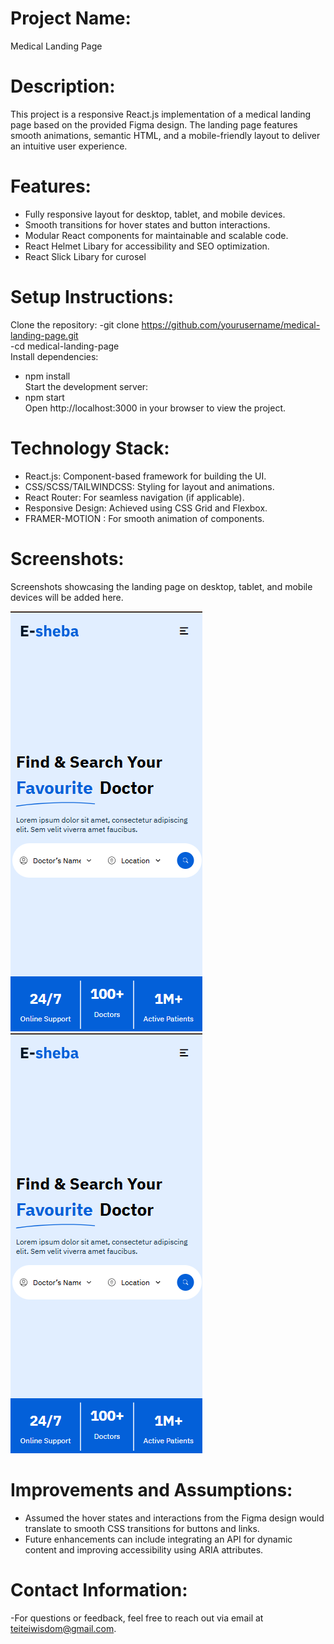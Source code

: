 
<h1 className="font-ibm font-semibold text-lg">Project Name:</h1> Medical Landing Page


<h1 className="font-ibm font-semibold text-lg">Description:</h1>

This project is a responsive React.js implementation of a medical landing page based on the provided Figma design.
 The landing page features smooth animations, semantic HTML, and a mobile-friendly layout to deliver an intuitive user experience.


<h1 className="font-ibm font-semibold text-lg">Features:</h1>

- Fully responsive layout for desktop, tablet, and mobile devices.
- Smooth transitions for  hover states and button interactions.
- Modular React components for maintainable and scalable code.
- React Helmet Libary for accessibility and SEO optimization.
- React Slick Libary for curosel



<h1 className="font-ibm font-semibold text-lg">Setup Instructions:</h1>

Clone the repository:
-git clone https://github.com/yourusername/medical-landing-page.git  
-cd medical-landing-page  
Install dependencies:
- npm install  
Start the development server:
- npm start  
Open http://localhost:3000 in your browser to view the project.



<h1 className="font-ibm font-semibold text-lg">Technology Stack:</h1>

- React.js: Component-based framework for building the UI.
- CSS/SCSS/TAILWINDCSS: Styling for layout and animations.
- React Router: For seamless navigation (if applicable).
- Responsive Design: Achieved using CSS Grid and Flexbox.
- FRAMER-MOTION : For smooth animation of components.



<h1 className="font-ibm font-semibold text-lg">Screenshots:</h1>

Screenshots showcasing the landing page on desktop, tablet, and mobile devices will be added here.

![Description of the image](public\image\E-sheba-mobile-view.png)
![Description of the image](public\image\E-sheba-mobile-view.png)



<h1 className="font-ibm font-semibold text-lg">Improvements and Assumptions:</h1>
  
- Assumed the hover states and interactions from the Figma design would translate to smooth CSS transitions for buttons and links.
- Future enhancements can include integrating an API for dynamic content and improving accessibility using ARIA attributes.



<h1 className="font-ibm font-semibold text-lg">Contact Information:</h1>

-For questions or feedback, feel free to reach out via email at  teiteiwisdom@gmail.com.

